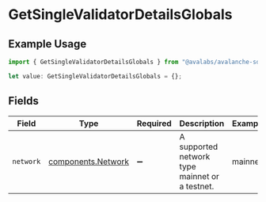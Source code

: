 # GetSingleValidatorDetailsGlobals

## Example Usage

```typescript
import { GetSingleValidatorDetailsGlobals } from "@avalabs/avalanche-sdk/models/operations";

let value: GetSingleValidatorDetailsGlobals = {};
```

## Fields

| Field                                                    | Type                                                     | Required                                                 | Description                                              | Example                                                  |
| -------------------------------------------------------- | -------------------------------------------------------- | -------------------------------------------------------- | -------------------------------------------------------- | -------------------------------------------------------- |
| `network`                                                | [components.Network](../../models/components/network.md) | :heavy_minus_sign:                                       | A supported network type mainnet or a testnet.           | mainnet                                                  |